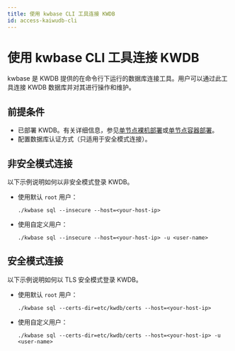```yaml
---
title: 使用 kwbase CLI 工具连接 KWDB
id: access-kaiwudb-cli
---
```


# 使用 kwbase CLI 工具连接 KWDB

kwbase 是 KWDB 提供的在命令行下运行的数据库连接工具。用户可以通过此工具连接 KWDB 数据库并对其进行操作和维护。

## 前提条件

- 已部署 KWDB。有关详细信息，参见[单节点裸机部署](../install-kaiwudb/quickstart-bare-metal.md)或[单节点容器部署](../install-kaiwudb/quickstart-docker.md)。
- 配置数据库认证方式（只适用于安全模式连接）。

## 非安全模式连接

以下示例说明如何以非安全模式登录 KWDB。

- 使用默认 `root` 用户：

    ```shell
    ./kwbase sql --insecure --host=<your-host-ip>
    ```

- 使用自定义用户：

    ```shell
    ./kwbase sql --insecure --host=<your-host-ip> -u <user-name>
    ```

## 安全模式连接

以下示例说明如何以 TLS 安全模式登录 KWDB。

- 使用默认 `root` 用户：

    ```shell
    ./kwbase sql --certs-dir=etc/kwdb/certs --host=<your-host-ip>
    ```

- 使用自定义用户：

    ```shell
    ./kwbase sql --certs-dir=etc/kwdb/certs --host=<your-host-ip> -u <user-name>
    ```